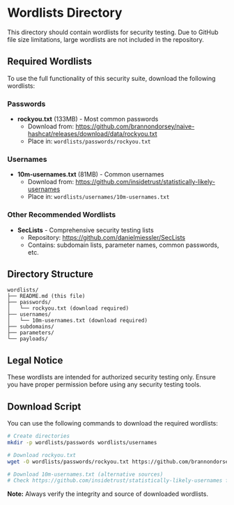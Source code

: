 # Wordlists Directory

This directory should contain wordlists for security testing. Due to GitHub file size limitations, large wordlists are not included in the repository.

## Required Wordlists

To use the full functionality of this security suite, download the following wordlists:

### Passwords
- **rockyou.txt** (133MB) - Most common passwords
  - Download from: https://github.com/brannondorsey/naive-hashcat/releases/download/data/rockyou.txt
  - Place in: `wordlists/passwords/rockyou.txt`

### Usernames
- **10m-usernames.txt** (81MB) - Common usernames
  - Download from: https://github.com/insidetrust/statistically-likely-usernames
  - Place in: `wordlists/usernames/10m-usernames.txt`

### Other Recommended Wordlists
- **SecLists** - Comprehensive security testing lists
  - Repository: https://github.com/danielmiessler/SecLists
  - Contains: subdomain lists, parameter names, common passwords, etc.

## Directory Structure
```
wordlists/
├── README.md (this file)
├── passwords/
│   └── rockyou.txt (download required)
├── usernames/
│   └── 10m-usernames.txt (download required)
├── subdomains/
├── parameters/
└── payloads/
```

## Legal Notice
These wordlists are intended for authorized security testing only. Ensure you have proper permission before using any security testing tools.

## Download Script
You can use the following commands to download the required wordlists:

```bash
# Create directories
mkdir -p wordlists/passwords wordlists/usernames

# Download rockyou.txt
wget -O wordlists/passwords/rockyou.txt https://github.com/brannondorsey/naive-hashcat/releases/download/data/rockyou.txt

# Download 10m-usernames.txt (alternative sources)
# Check https://github.com/insidetrust/statistically-likely-usernames for latest links
```

**Note:** Always verify the integrity and source of downloaded wordlists.
